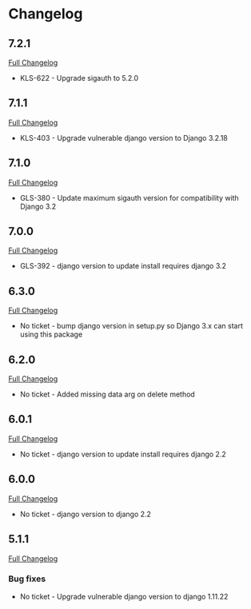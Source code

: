 # Changelog

## 7.2.1

[Full Changelog](https://github.com/uktrade/directory-client-core/pull/35)

- KLS-622 - Upgrade sigauth to 5.2.0

## 7.1.1

[Full Changelog](https://github.com/uktrade/directory-client-core/pull/31/files)

- KLS-403 - Upgrade vulnerable django version to Django 3.2.18

## 7.1.0

[Full Changelog](https://github.com/uktrade/directory-client-core/pull/28/files)

- GLS-380 - Update maximum sigauth version for compatibility with Django 3.2

## 7.0.0

[Full Changelog](https://github.com/uktrade/directory-client-core/pull/21/files)

- GLS-392 - django version to update install requires django 3.2

## 6.3.0

[Full Changelog](https://github.com/uktrade/directory-client-core/pull/24/files)

- No ticket - bump django version in setup.py so Django 3.x can start using this package

## 6.2.0

[Full Changelog](https://github.com/uktrade/directory-client-core/pull/23/files)

- No ticket - Added missing data arg on delete method

## 6.0.1

[Full Changelog](https://github.com/uktrade/directory-client-core/pull/20/files)

- No ticket - django version to update install requires django 2.2

## 6.0.0

[Full Changelog](https://github.com/uktrade/directory-client-core/pull/19/files)

- No ticket - django version to django 2.2

## 5.1.1

[Full Changelog](https://github.com/uktrade/directory-client-core/pull/14/files)

### Bug fixes

- No ticket - Upgrade vulnerable django version to django 1.11.22
